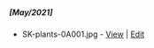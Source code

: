 ##### [May/2021]
   - SK-plants-0A001.jpg - [View](https://samsonkiran02.github.io/Link/Images/JPG/Plants/SK-plants-0A001.jpg) | [Edit](https://github.com/samsonkiran02/Link/blob/main/Images/JPG/Plants/SK-plants-0A001.jpg)                                                        
